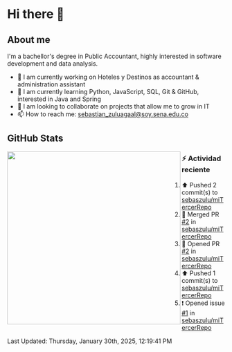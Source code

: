 # Hi there 👋

## About me

I'm a bachellor's degree in Public Accountant, highly interested in software development and data analysis.

- 💼 I am currently working on Hoteles y Destinos as accountant & administration assistant
- 🌱 I am currently learning Python, JavaScript, SQL, Git & GitHub, interested in Java and Spring
- 👯 I am looking to collaborate on projects that allow me to grow in IT
- 📫 How to reach me: <sebastian_zuluagaal@soy.sena.edu.co>

## GitHub Stats

<img align="left" width="400" src="https://github-readme-stats.vercel.app/api?username=SebasZulu&show_icons=true&theme=radical" />


### :zap: Actividad reciente
<!--RECENT_ACTIVITY:start-->
1. ⬆️ Pushed 2 commit(s) to [sebaszulu/miTercerRepo](https://github.com/sebaszulu/miTercerRepo)<br>
2. 🎉 Merged PR [#2](https://github.com/sebaszulu/miTercerRepo/pull/2) in [sebaszulu/miTercerRepo](https://github.com/sebaszulu/miTercerRepo)<br>
3. 💪 Opened PR [#2](https://github.com/sebaszulu/miTercerRepo/pull/2) in [sebaszulu/miTercerRepo](https://github.com/sebaszulu/miTercerRepo)<br>
4. ⬆️ Pushed 1 commit(s) to [sebaszulu/miTercerRepo](https://github.com/sebaszulu/miTercerRepo)<br>
5. ❗️ Opened issue [#1](https://github.com/sebaszulu/miTercerRepo/issues/1) in [sebaszulu/miTercerRepo](https://github.com/sebaszulu/miTercerRepo)<br>
<!--RECENT_ACTIVITY:end-->
<!--RECENT_ACTIVITY:last_update-->
Last Updated: Thursday, January 30th, 2025, 12:19:41 PM
<!--RECENT_ACTIVITY:last_update_end-->
